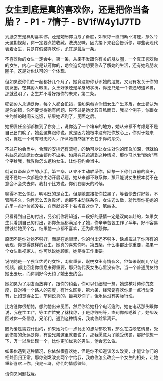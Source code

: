 # 女生到底是真的喜欢你，还是把你当备胎？ - P1 - 7情子 - BV1fW4y1J7TD

到底女生是真的喜欢你，还是她把你当成了备胎，如果你一直判断不清楚，那么今天这期视频，你一定要点赞收藏，洗洗品味，因为接下来我会告诉你，哪些表现代表着女生，只是在假装喜欢你，尤其是最后一条。

不喜欢你的女生一定会中，第一条，从来不发跟你有关的朋友圈，一个真正喜欢你的女生，内心一定是认可你的，她会迫切地想要你去了解她的生活，还有她的朋友圈子，这是对你认可的一个体现。

但如果说你们在一起都好几个月了，她竟没带你认识她的朋友，又没有发关于你的朋友圈，在其他人眼里，女生好像还是单身的状况，你还只是一个普通的追求者，那就说明了，女生并不看好跟你的未来，第二条。

犯错的人永远是你，每个人都会犯错，但如果每次你跟女生产生矛盾，女生都认为是你的错，你不要觉得她有问题，只不过是她比较自私而已，我举个例子，你跟女生约好的时间去吃饭，结果她迟到了，见面之后。

她把责任全部都推到了你身上，说你选了一个堵车的地方，她从来都不考虑是不是自己出门晚了，她会这样跟你说，就是因为她根本没有把你放心上，你对于她来说，就是一个可有可无的人，所以她自然就不会在乎你的感受。

不过在约会当中，合理的安排还有流程，的确可以让女生对你的印象加深，但就怕有些兄弟连邀约女生都约不出来，如果有兄弟遇到这种情况，那你可以发"邀约"两个字给我，我教你怎么邀约女生，让你在约会当中。

就可以牵起女生的小手，第三条，从来不主动联系你，回想一下你们以前的聊天，是不是每一次都是你主动开启话题，她从来都不联系你，那只能说女生根本就不在意会不会失去你，我打个比方说，你们在聊天的时候。

聊得不怎么愉快，明明处的是女生，但是她直接把你拉黑了，等着你去讨好她，不管隔多久，你再怎么去急败坏，她都不主动联系你，女生这么做，就代表你在她的心里一点地位都没有，自然就谈不上有多喜欢你了，第四条。

只看得到自己的付出，兄弟们你要知道，一段好的感情一定是双向奔赴的，如果女生只看到自己的付出，那你永远都满足不了她，你辛辛苦苦工作了半年，好不容易攒钱给她买个包，结果她一点都不喜欢，还为此埋怨你。

原因不是你对她不够好，而是在她眼里，你的付出还不够多，缺点盖过了你所有的表现，你觉得这样的女生，她真的喜欢你吗，第五条，什么事都比你重要，如果一个女生重视家人，你可以说她顾家，她觉得工作重要。

说明她是一个独立优秀的女性，闺蜜重要，说明女生有情有义，但如果说刷几个短视频，都比回复你信息来得重要，那只能代表女生心里没有你，当一个普通朋友约她出去玩，而你刚好今天约了她出去约会。

她如果为了朋友而放弃了，跟你的约会，你可以仔细想一想，她这样对待你的态度，跟对待一个路人的态度，有什么区别，第六条，经常说喜欢你却一点行动没有，比如觉得女生，举例说真的，最喜欢你了，但永远没有实际行动。

比方说你很想她，想约她出来见面，然后你给她打个电话邀约，她在电话那头跟你说，我在忙工作，等工作忙完了就找你，于是你等啊等，直到你都睡着了，她都没回过你一条信息，兄弟们，遇到这种情况，我劝你趁早离开。

因为爱是需要付出的，如果她对你一点付出的想法都没有，那么在这段感情里，受到伤害的永远是你，有些兄弟这里就要说了，那我愿意为了她受伤害，那好你想一下，万一以后出现一个，比你更加优秀的男生，他会怎么做。

如果你遇到这种情况，你依然很喜欢她，但是你不知道该怎么改变，才能让你们的相处回归正常，那你别发改变两个字给我，我教你怎么改变一个女生的相处，让她重新喜欢上你，我是七哥，你们的情感律师。

请你来问题找我。
